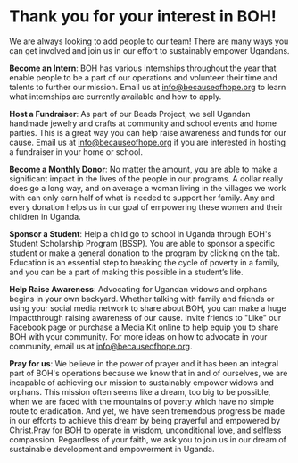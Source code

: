 # Thank you for your interest in BOH!

We are always looking to add people to our team!  There are many ways you can get involved and join us in our effort to sustainably empower Ugandans.

**Become an Intern**: BOH has various internships throughout the year that enable people to be a part of our operations and volunteer their time and talents to further our mission. Email us at <info@becauseofhope.org> to learn what internships are currently available and how to apply.

**Host a Fundraiser**: As part of our Beads Project, we sell Ugandan handmade jewelry and crafts at community and
school
 events and home parties.  This is a great way you can help raise awareness and funds for our cause.  Email us at info@becauseofhope.org if you are interested in hosting a fundraiser in your home or school.

**Become a Monthly Donor**: No matter the amount, you are able to make a significant impact in the lives of the people
in our programs.  A dollar really does go a long way, and on average a woman living in the villages we work with can only earn half of what is needed to support her family.  Any and every donation helps us in our goal of empowering these women and their children in Uganda.

**Sponsor a Student**:  Help a child go to school in Uganda through BOH's Student Scholarship Program (BSSP).  You are
able to sponsor a specific student or make a general donation to the program by clicking on       the tab.  Education is an essential step to breaking the cycle of poverty in a family, and you can be a part of making this possible in a student’s life.

**Help Raise Awareness**:  Advocating for Ugandan widows and orphans begins in your own backyard.  Whether talking with family and friends or using your social media network to share about BOH, you can make a huge impactthrough raising awareness of our cause.  Invite friends to "Like" our Facebook page or purchase a Media Kit online to help equip you to share BOH with your community.  For more ideas on how to advocate in your community, email us at info@becauseofhope.org.

**Pray for us**:  We believe in the power of prayer and it has been an integral part of BOH's operations because we
know that in and of ourselves, we are incapable of achieving our mission to sustainably empower widows and orphans. This mission often seems like a dream, too big to be possible, when we are faced with the mountains of poverty which have no simple route to eradication.  And yet, we have seen tremendous progress be made in our efforts to achieve this dream by being prayerful and empowered by Christ.Pray for BOH to operate in wisdom, unconditional love, and selfless compassion.  Regardless of your faith, we ask you to join us in our dream of sustainable development and empowerment in Uganda.
